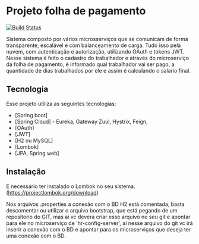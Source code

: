 # Projeto folha de pagamento

[![Build Status](https://travis-ci.org/joemccann/dillinger.svg?branch=master)](https://travis-ci.org/joemccann/dillinger)

Sistema composto por vários microsserviços que se comunicam de forma transparente, escalável e com balanceamento de carga. Tudo isso pela nuvem, com autenticação e autorização, utilizando OAuth e tokens JWT. Nesse sistema é feito o cadastro do trabalhador e através do microserviço da folha de pagamento, é informado qual trabalhador vai ser pago, a quantidade de dias trabalhados por ele e assim é calculando o salario final.

## Tecnologia

Esse projeto utiliza as seguintes tecnologias:

- [Spring boot]
- [Spring Cloud] - Eureka, Gateway Zuul, Hystrix, Feign, 
- [OAuth]
- [JWT]
- [H2 ou MySQL]
- [Lombok]
- [JPA, Spring web]

## Instalação

É necessário ter instalado o Lombok no seu sistema. (https://projectlombok.org/download)

Nos arquivos .properties a conexão com o BD H2 está comentada, basta descomentar ou utilizar o arquivo bootstrap, que está pegando de um repositorio do GIT, mas ai vc devera criar esse arquivo no seu git e apontar para ele no microserviço de 'hr-config-server', ai nesse arquivo do git vc irá inserir a conexão com o BD e apontar para os microserviços que deseja ter uma conexão com o BD.
